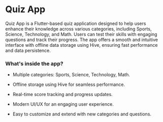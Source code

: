 # Quiz App
Quiz App is a Flutter-based quiz application designed to help users enhance their knowledge across various categories, including Sports, Science, Technology, and Math. Users can test their skills with engaging questions and track their progress. The app offers a smooth and intuitive interface with offline data storage using Hive, ensuring fast performance and data persistence.

### What's inside the app?
- Multiple categories: Sports, Science, Technology, Math.

- Offline storage using Hive for seamless performance.

- Real-time score tracking and progress updates.

- Modern UI/UX for an engaging user experience.

- Easy to customize and extend with new categories and questions.
